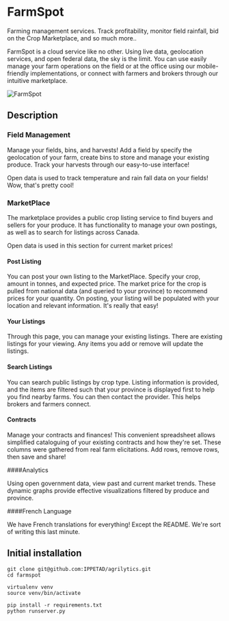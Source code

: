 FarmSpot
========

Farming management services. Track profitability, monitor field rainfall, bid on the Crop Marketplace, and so much more..

FarmSpot is a cloud service like no other. Using live data, geolocation services, and open federal data, the sky is the limit. You can use easily manage your farm operations on the field or at the office using our mobile-friendly implementations, or connect with farmers and brokers through our intuitive marketplace.

![FarmSpot](https://raw.github.com/IPPETAD/agrilytics/master/farm/static/field.jpg)

## Description

### Field Management

Manage your fields, bins, and harvests! Add a field by specify the geolocation of your farm, create bins to store and manage your existing produce. Track your harvests through our easy-to-use interface!

Open data is used to track temperature and rain fall data on your fields! Wow, that's pretty cool!

### MarketPlace

The marketplace provides a public crop listing service to find buyers and sellers for your produce. It has functionality to manage your own postings, as well as to search for listings across Canada.

Open data is used in this section for current market prices!

#### Post Listing

You can post your own listing to the MarketPlace. Specify your crop, amount in tonnes, and expected price. 
The market price for the crop is pulled from national data (and queried to your province) to recommend prices for your quantity. On posting, your listing will be populated with your location and relevant information. It's really that easy!

#### Your Listings

Through this page, you can manage your existing listings. There are existing listings for your viewing. Any items you add or remove will update the listings.

#### Search Listings

You can search public listings by crop type. Listing information is provided, and the items are filtered such that your province is displayed first to help you find nearby farms. You can then contact the provider. This helps brokers and farmers connect.


#### Contracts

Manage your contracts and finances! This convenient spreadsheet allows simplified cataloguing of your existing contracts and how they're set. These columns were gathered from real farm elicitations. Add rows, remove rows, then save and share!

####Analytics

Using open government data, view past and current market trends. These dynamic graphs provide effective visualizations filtered by produce and province.


####French Language

We have French translations for everything!
Except the README. We're sort of writing this last minute.

## Initial installation

	git clone git@github.com:IPPETAD/agrilytics.git
	cd farmspot

	virtualenv venv
	source venv/bin/activate

	pip install -r requirements.txt
	python runserver.py



